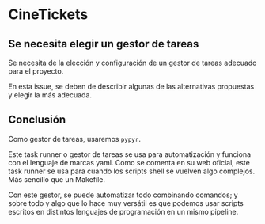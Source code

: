 # CineTickets

## Se necesita elegir un gestor de tareas

Se necesita de la elección y configuración de un gestor de tareas adecuado para el proyecto.

En esta issue, se deben de describir algunas de las alternativas propuestas y elegir la más adecuada.

## Conclusión

Como gestor de tareas, usaremos `pypyr`.

Este task runner o gestor de tareas se usa para automatización y funciona con el lenguaje de marcas yaml. Como se
comenta en su web oficial, este task runner se usa para cuando los scripts shell se vuelven algo complejos. Más sencillo
que un Makefile.

Con este gestor, se puede automatizar todo combinando comandos; y sobre todo y algo que lo hace muy versátil es que
podemos usar scripts escritos en distintos lenguajes de programación en un mismo pipeline.

